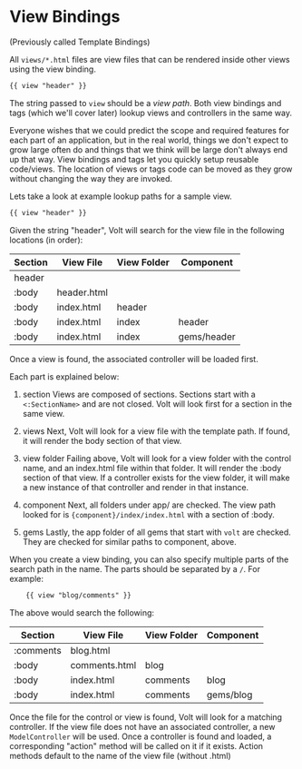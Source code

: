 # View Bindings

(Previously called Template Bindings)

All ```views/*.html``` files are view files that can be rendered inside other views using the view binding.

```html
{{ view "header" }}
```

The string passed to ```view``` should be a *view path*.  Both view bindings and tags (which we'll cover later) lookup views and controllers in the same way.

Everyone wishes that we could predict the scope and required features for each part of an application, but in the real world, things we don't expect to grow large often do and things that we think will be large don't always end up that way.  View bindings and tags let you quickly setup reusable code/views.  The location of views or tags code can be moved as they grow without changing the way they are invoked.

Lets take a look at example lookup paths for a sample view.

```html
{{ view "header" }}
```

Given the string "header", Volt will search for the view file in the following locations (in order):

| Section   | View File    | View Folder    | Component   |
|-----------|--------------|----------------|-------------|
| header    |              |                |             |
| :body     | header.html  |                |             |
| :body     | index.html   | header         |             |
| :body     | index.html   | index          | header      |
| :body     | index.html   | index          | gems/header |

Once a view is found, the associated controller will be loaded first.

Each part is explained below:

1. section
Views are composed of sections.  Sections start with a ```<:SectionName>``` and are not closed.  Volt will look first for a section in the same view.

2. views
Next, Volt will look for a view file with the template path.  If found, it will render the body section of that view.

3. view folder
Failing above, Volt will look for a view folder with the control name, and an index.html file within that folder.  It will render the :body section of that view.  If a controller exists for the view folder, it will make a new instance of that controller and render in that instance.

4. component
Next, all folders under app/ are checked.  The view path looked for is ```{component}/index/index.html``` with a section of :body.

5. gems
Lastly, the app folder of all gems that start with ```volt``` are checked.  They are checked for similar paths to component, above.


When you create a view binding, you can also specify multiple parts of the search path in the name.  The parts should be separated by a ```/```.  For example:

```html
    {{ view "blog/comments" }}
```

The above would search the following:

| Section   | View File    | View Folder    | Component   |
|-----------|--------------|----------------|-------------|
| :comments | blog.html    |                |             |
| :body     | comments.html| blog           |             |
| :body     | index.html   | comments       | blog        |
| :body     | index.html   | comments       | gems/blog   |

Once the file for the control or view is found, Volt will look for a matching controller.  If the view file does not have an associated controller, a new ```ModelController``` will be used.  Once a controller is found and loaded, a corresponding "action" method will be called on it if it exists.  Action methods default to the name of the view file (without .html)
